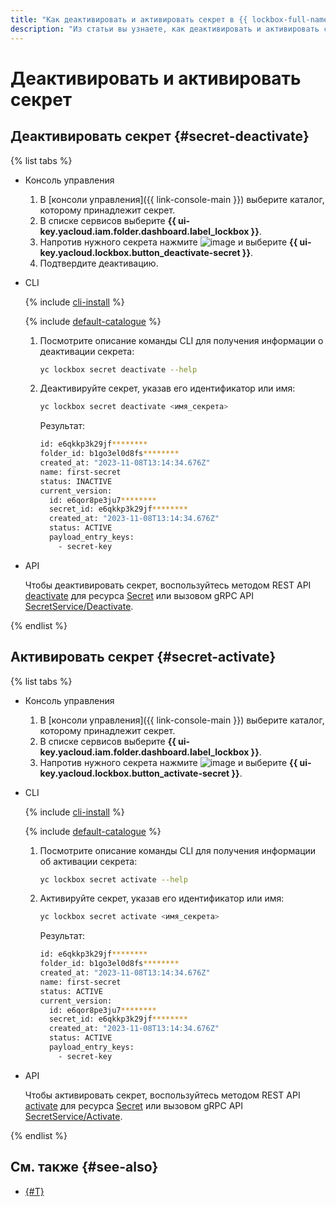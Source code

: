 ```yaml
---
title: "Как деактивировать и активировать секрет в {{ lockbox-full-name }}"
description: "Из статьи вы узнаете, как деактивировать и активировать секрет в {{ lockbox-full-name }}."
---
```


# Деактивировать и активировать секрет 

## Деактивировать секрет {#secret-deactivate}

{% list tabs %}

- Консоль управления

    1. В [консоли управления]({{ link-console-main }}) выберите каталог, которому принадлежит секрет.
    1. В списке сервисов выберите **{{ ui-key.yacloud.iam.folder.dashboard.label_lockbox }}**.
    1. Напротив нужного секрета нажмите ![image](../../_assets/console-icons/ellipsis.svg) и выберите **{{ ui-key.yacloud.lockbox.button_deactivate-secret }}**.
    1. Подтвердите деактивацию.

- CLI

  {% include [cli-install](../../_includes/cli-install.md) %}

  {% include [default-catalogue](../../_includes/default-catalogue.md) %}

  1. Посмотрите описание команды CLI для получения информации о деактивации секрета:

      ```bash
      yc lockbox secret deactivate --help
      ```
  1. Деактивируйте секрет, указав его идентификатор или имя:
      
      ```bash
      yc lockbox secret deactivate <имя_секрета>
      ```
      Результат:

      ```bash
      id: e6qkkp3k29jf********
      folder_id: b1go3el0d8fs********
      created_at: "2023-11-08T13:14:34.676Z"
      name: first-secret
      status: INACTIVE
      current_version:
        id: e6qor8pe3ju7********
        secret_id: e6qkkp3k29jf********
        created_at: "2023-11-08T13:14:34.676Z"
        status: ACTIVE
        payload_entry_keys:
          - secret-key
      ```

- API

  Чтобы деактивировать секрет, воспользуйтесь методом REST API [deactivate](../api-ref/Secret/deactivate.md) для ресурса [Secret](../api-ref/Secret/index.md) или вызовом gRPC API [SecretService/Deactivate](../api-ref/grpc/secret_service.md#Deactivate).

{% endlist %}

## Активировать секрет {#secret-activate}

{% list tabs %}

- Консоль управления

    1. В [консоли управления]({{ link-console-main }}) выберите каталог, которому принадлежит секрет.
    1. В списке сервисов выберите **{{ ui-key.yacloud.iam.folder.dashboard.label_lockbox }}**.
    1. Напротив нужного секрета нажмите ![image](../../_assets/console-icons/ellipsis.svg) и выберите **{{ ui-key.yacloud.lockbox.button_activate-secret }}**.

- CLI

  {% include [cli-install](../../_includes/cli-install.md) %}

  {% include [default-catalogue](../../_includes/default-catalogue.md) %}

  1. Посмотрите описание команды CLI для получения информации об активации секрета:

      ```bash
      yc lockbox secret activate --help
      ```
  1. Активируйте секрет, указав его идентификатор или имя:
      
      ```bash
      yc lockbox secret activate <имя_секрета>
      ```
      Результат:

      ```bash
      id: e6qkkp3k29jf********
      folder_id: b1go3el0d8fs********
      created_at: "2023-11-08T13:14:34.676Z"
      name: first-secret
      status: ACTIVE
      current_version:
        id: e6qor8pe3ju7********
        secret_id: e6qkkp3k29jf********
        created_at: "2023-11-08T13:14:34.676Z"
        status: ACTIVE
        payload_entry_keys:
          - secret-key
      ```

- API

  Чтобы активировать секрет, воспользуйтесь методом REST API [activate](../api-ref/Secret/activate.md) для ресурса [Secret](../api-ref/Secret/index.md) или вызовом gRPC API [SecretService/Activate](../api-ref/grpc/secret_service.md#Activate).

{% endlist %}

## См. также {#see-also}

* [{#T}](../concepts/secret.md)
